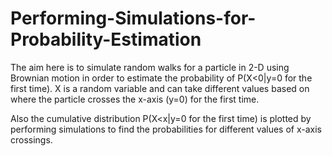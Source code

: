 # Performing-Simulations-for-Probability-Estimation

The aim here is to simulate random walks for a particle in 2-D using Brownian motion in order to estimate the probability of P(X<0|y=0 for the first time). X is a random variable and can take different values based on where the particle crosses the x-axis (y=0) for the first time. 

Also the cumulative distribution P(X<x|y=0 for the first time) is plotted by performing simulations to find the probabilities for different values of x-axis crossings. 
